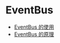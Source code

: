 # EventBus

* [EventBus 的使用](https://github.com/ZhangMiao147/android_learning_notes/blob/master/OpenSourceLibrary/EventBus/EventBus%E7%9A%84%E4%BD%BF%E7%94%A8.md)
* [EventBus 的原理](https://github.com/ZhangMiao147/android_learning_notes/blob/master/OpenSourceLibrary/EventBus/EventBus%E7%9A%84%E5%8E%9F%E7%90%86.md)

